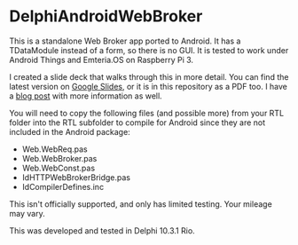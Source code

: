 # DelphiAndroidWebBroker

This is a standalone Web Broker app ported to Android. It has a TDataModule instead of a form, so there is no GUI. It is tested to work under Android Things and Emteria.OS on Raspberry Pi 3.

I created a slide deck that walks through this in more detail. You can find the latest version on [Google Slides](https://docs.google.com/presentation/d/1KHIPEebq1ZrHHEugGpzBsW56vBfevgywa6L57g91XKo/edit?usp=sharing), or it is in this repository as a PDF too. I have a [blog post]([delphi.org/?p=3330](http://delphi.org/?p=3330)) with more information as well.

You will need to copy the following files (and possible more) from your RTL folder into the RTL subfolder to compile for Android since they are not included in the Android package:

- Web.WebReq.pas
- Web.WebBroker.pas
- Web.WebConst.pas
- IdHTTPWebBrokerBridge.pas
- IdCompilerDefines.inc

This isn't officially supported, and only has limited testing. Your mileage may vary. 

This was developed and tested in Delphi 10.3.1 Rio.